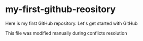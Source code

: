 # my-first-github-reository
Here is my first GitHub repository. Let's get started with GitHub 

This file was modified manually during conflicts resolution
